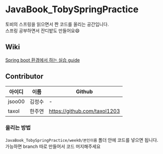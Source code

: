 # JavaBook_TobySpringPractice
토비의 스프링을 읽으면서 짠 코드를 올리는 공간입니다.  
스프링 공부하면서 잔디밭도 만들어요:smile:

## Wiki  
[Spring boot 환경에서 하는 실습 guide](https://github.com/JavaBookStudy/JavaBook_TobySpringPractice/wiki)

## Contributor

| 아이디 | 이름 | Github |
|--|--|--|
| jsoo00 | 김정수 | - |
| taxol | 한주연 | https://github.com/taxol1203 |

### 올리는 방법  
```JavaBook_TobySpringPractice/week0/본인이름``` 폴더 안에 코드를 넣으면 됩니다.  
가능하면 branch 따로 만들어서 코드 머지해주세요
